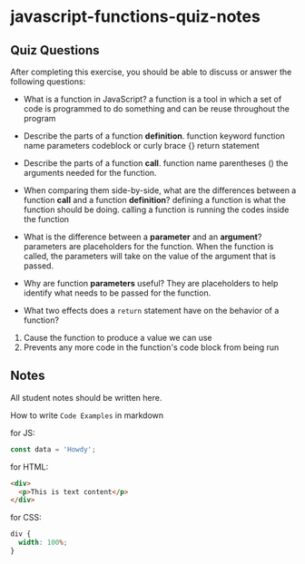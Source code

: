 # javascript-functions-quiz-notes

## Quiz Questions

After completing this exercise, you should be able to discuss or answer the following questions:

- What is a function in JavaScript?
  a function is a tool in which a set of code is programmed to do something and can be reuse throughout the program

- Describe the parts of a function **definition**.
  function keyword
  function name
  parameters
  codeblock or curly brace {}
  return statement

- Describe the parts of a function **call**.
  function name
  parentheses ()
  the arguments needed for the function.

- When comparing them side-by-side, what are the differences between a function **call** and a function **definition**?
  defining a function is what the function should be doing.
  calling a function is running the codes inside the function

- What is the difference between a **parameter** and an **argument**?
  parameters are placeholders for the function. When the function is called, the parameters will take on the value of the argument that is passed.

- Why are function **parameters** useful?
  They are placeholders to help identify what needs to be passed for the function.

- What two effects does a `return` statement have on the behavior of a function?

1. Cause the function to produce a value we can use
2. Prevents any more code in the function's code block from being run

## Notes

All student notes should be written here.

How to write `Code Examples` in markdown

for JS:

```javascript
const data = 'Howdy';
```

for HTML:

```html
<div>
  <p>This is text content</p>
</div>
```

for CSS:

```css
div {
  width: 100%;
}
```
